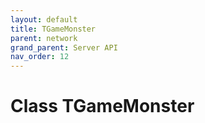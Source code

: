 ```yaml
---
layout: default
title: TGameMonster
parent: network
grand_parent: Server API
nav_order: 12
---
```


# Class TGameMonster

